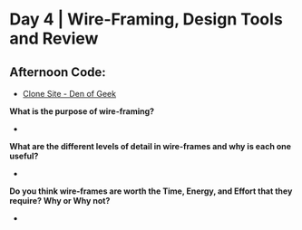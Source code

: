 # Day 4 | Wire-Framing, Design Tools and Review

## Afternoon Code:
 + [Clone Site - Den of Geek](https://github.com/hollidavis/den-of-geek)

**What is the purpose of wire-framing?**

+ 

**What are the different levels of detail in wire-frames and why is each one useful?**

+ 

**Do you think wire-frames are worth the Time, Energy, and Effort that they require? Why or Why not?**

+ 
